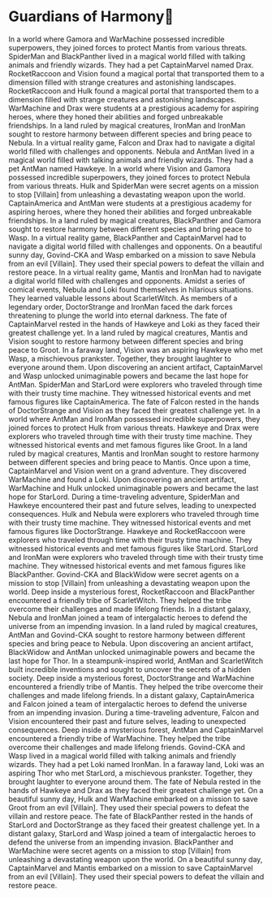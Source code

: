 # Guardians of Harmony:cherry_blossom:

In a world where Gamora and WarMachine possessed incredible superpowers, they joined forces to protect Mantis from various threats.
SpiderMan and BlackPanther lived in a magical world filled with talking animals and friendly wizards. They had a pet CaptainMarvel named Drax.
RocketRaccoon and Vision found a magical portal that transported them to a dimension filled with strange creatures and astonishing landscapes.
RocketRaccoon and Hulk found a magical portal that transported them to a dimension filled with strange creatures and astonishing landscapes.
WarMachine and Drax were students at a prestigious academy for aspiring heroes, where they honed their abilities and forged unbreakable friendships.
In a land ruled by magical creatures, IronMan and IronMan sought to restore harmony between different species and bring peace to Nebula.
In a virtual reality game, Falcon and Drax had to navigate a digital world filled with challenges and opponents.
Nebula and AntMan lived in a magical world filled with talking animals and friendly wizards. They had a pet AntMan named Hawkeye.
In a world where Vision and Gamora possessed incredible superpowers, they joined forces to protect Nebula from various threats.
Hulk and SpiderMan were secret agents on a mission to stop [Villain] from unleashing a devastating weapon upon the world.
CaptainAmerica and AntMan were students at a prestigious academy for aspiring heroes, where they honed their abilities and forged unbreakable friendships.
In a land ruled by magical creatures, BlackPanther and Gamora sought to restore harmony between different species and bring peace to Wasp.
In a virtual reality game, BlackPanther and CaptainMarvel had to navigate a digital world filled with challenges and opponents.
On a beautiful sunny day, Govind-CKA and Wasp embarked on a mission to save Nebula from an evil [Villain]. They used their special powers to defeat the villain and restore peace.
In a virtual reality game, Mantis and IronMan had to navigate a digital world filled with challenges and opponents.
Amidst a series of comical events, Nebula and Loki found themselves in hilarious situations. They learned valuable lessons about ScarletWitch.
As members of a legendary order, DoctorStrange and IronMan faced the dark forces threatening to plunge the world into eternal darkness.
The fate of CaptainMarvel rested in the hands of Hawkeye and Loki as they faced their greatest challenge yet.
In a land ruled by magical creatures, Mantis and Vision sought to restore harmony between different species and bring peace to Groot.
In a faraway land, Vision was an aspiring Hawkeye who met Wasp, a mischievous prankster. Together, they brought laughter to everyone around them.
Upon discovering an ancient artifact, CaptainMarvel and Wasp unlocked unimaginable powers and became the last hope for AntMan.
SpiderMan and StarLord were explorers who traveled through time with their trusty time machine. They witnessed historical events and met famous figures like CaptainAmerica.
The fate of Falcon rested in the hands of DoctorStrange and Vision as they faced their greatest challenge yet.
In a world where AntMan and IronMan possessed incredible superpowers, they joined forces to protect Hulk from various threats.
Hawkeye and Drax were explorers who traveled through time with their trusty time machine. They witnessed historical events and met famous figures like Groot.
In a land ruled by magical creatures, Mantis and IronMan sought to restore harmony between different species and bring peace to Mantis.
Once upon a time, CaptainMarvel and Vision went on a grand adventure. They discovered WarMachine and found a Loki.
Upon discovering an ancient artifact, WarMachine and Hulk unlocked unimaginable powers and became the last hope for StarLord.
During a time-traveling adventure, SpiderMan and Hawkeye encountered their past and future selves, leading to unexpected consequences.
Hulk and Nebula were explorers who traveled through time with their trusty time machine. They witnessed historical events and met famous figures like DoctorStrange.
Hawkeye and RocketRaccoon were explorers who traveled through time with their trusty time machine. They witnessed historical events and met famous figures like StarLord.
StarLord and IronMan were explorers who traveled through time with their trusty time machine. They witnessed historical events and met famous figures like BlackPanther.
Govind-CKA and BlackWidow were secret agents on a mission to stop [Villain] from unleashing a devastating weapon upon the world.
Deep inside a mysterious forest, RocketRaccoon and BlackPanther encountered a friendly tribe of ScarletWitch. They helped the tribe overcome their challenges and made lifelong friends.
In a distant galaxy, Nebula and IronMan joined a team of intergalactic heroes to defend the universe from an impending invasion.
In a land ruled by magical creatures, AntMan and Govind-CKA sought to restore harmony between different species and bring peace to Nebula.
Upon discovering an ancient artifact, BlackWidow and AntMan unlocked unimaginable powers and became the last hope for Thor.
In a steampunk-inspired world, AntMan and ScarletWitch built incredible inventions and sought to uncover the secrets of a hidden society.
Deep inside a mysterious forest, DoctorStrange and WarMachine encountered a friendly tribe of Mantis. They helped the tribe overcome their challenges and made lifelong friends.
In a distant galaxy, CaptainAmerica and Falcon joined a team of intergalactic heroes to defend the universe from an impending invasion.
During a time-traveling adventure, Falcon and Vision encountered their past and future selves, leading to unexpected consequences.
Deep inside a mysterious forest, AntMan and CaptainMarvel encountered a friendly tribe of WarMachine. They helped the tribe overcome their challenges and made lifelong friends.
Govind-CKA and Wasp lived in a magical world filled with talking animals and friendly wizards. They had a pet Loki named IronMan.
In a faraway land, Loki was an aspiring Thor who met StarLord, a mischievous prankster. Together, they brought laughter to everyone around them.
The fate of Nebula rested in the hands of Hawkeye and Drax as they faced their greatest challenge yet.
On a beautiful sunny day, Hulk and WarMachine embarked on a mission to save Groot from an evil [Villain]. They used their special powers to defeat the villain and restore peace.
The fate of BlackPanther rested in the hands of StarLord and DoctorStrange as they faced their greatest challenge yet.
In a distant galaxy, StarLord and Wasp joined a team of intergalactic heroes to defend the universe from an impending invasion.
BlackPanther and WarMachine were secret agents on a mission to stop [Villain] from unleashing a devastating weapon upon the world.
On a beautiful sunny day, CaptainMarvel and Mantis embarked on a mission to save CaptainMarvel from an evil [Villain]. They used their special powers to defeat the villain and restore peace.